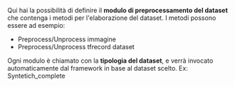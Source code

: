 Qui hai la possibilità di definire il <b>modulo di preprocessamento del dataset</b> che contenga i metodi per l'elaborazione del dataset.
I metodi possono essere ad esempio:
<ul>
	<li>Preprocess/Unprocess immagine</li>
	<li>Preprocess/Unprocess tfrecord dataset</li>
</ul>
Ogni modulo è chiamato con la <b>tipologia del dataset</b>, e verrà invocato automaticamente dal framework in base al dataset scelto.
Ex: Syntetich_complete
